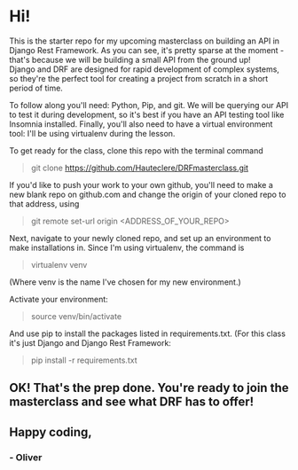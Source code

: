 # Hi! 

This is the starter repo for my upcoming masterclass on building an API in Django Rest Framework. 
As you can see, it's pretty sparse at the moment - that's because we will be building a small API from the ground up!  
Django and DRF are designed for rapid development of complex systems, so they're the perfect tool for creating a project from scratch in a short period of time.

To follow along you'll need: Python, Pip, and git. We will be querying our API to test it during development, so it's best if you have an API testing tool like Insomnia installed. Finally, you'll also need to have a virtual environment tool: I'll be using virtualenv during the lesson. 

To get ready for the class, clone this repo with the terminal command 

>git clone https://github.com/Hauteclere/DRFmasterclass.git

If you'd like to push your work to your own github, you'll need to make a new blank repo on github.com and change the origin of your cloned repo to that address, using

>git remote set-url origin <ADDRESS_OF_YOUR_REPO>

Next, navigate to your newly cloned repo, and set up an environment to make installations in.  Since I'm using virtualenv, the command is 

>virtualenv venv

(Where venv is the name I've chosen for my new environment.) 

Activate your environment:

>source venv/bin/activate

And use pip to install the packages listed in requirements.txt. (For this class it's just Django and Django Rest Framework:

>pip install -r requirements.txt

## OK! That's the prep done.  You're ready to join the masterclass and see what DRF has to offer! 

## Happy coding,
###	- Oliver

